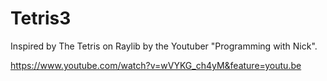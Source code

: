 # Tetris3
Inspired by The Tetris on Raylib by the Youtuber "Programming with Nick". 


https://www.youtube.com/watch?v=wVYKG_ch4yM&feature=youtu.be
